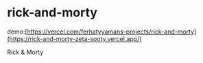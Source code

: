 # rick-and-morty

demo:[https://vercel.com/ferhatyyamans-projects/rick-and-morty](https://rick-and-morty-zeta-sooty.vercel.app/)

Rick &amp; Morty 
